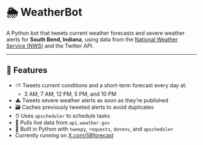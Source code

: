 # 🌦️ WeatherBot

A Python bot that tweets current weather forecasts and severe weather alerts for **South Bend, Indiana**, using data from the [National Weather Service (NWS)](https://www.weather.gov/) and the Twitter API.

---

## 🔧 Features

- ⛅ Tweets current conditions and a short-term forecast every day at:
  - 3 AM, 7 AM, 12 PM, 5 PM, and 10 PM
- ⚠️ Tweets severe weather alerts as soon as they’re published
- 🗃️ Caches previously tweeted alerts to avoid duplicates
- ⏰ Uses `apscheduler` to schedule tasks
- 📡 Pulls live data from `api.weather.gov`
- 🐍 Built in Python with `tweepy`, `requests`, `dotenv`, and `apscheduler`
- Currently running on [X.com/SBforecast](https://x.com/SBforecast)